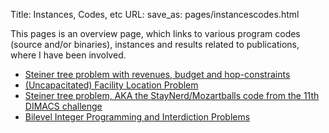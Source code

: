 Title: Instances, Codes, etc
URL:
save_as: pages/instancescodes.html

This pages is an overview page, which links to various program codes (source and/or binaries), instances and results related to publications, where I have been involved.

* [Steiner tree problem with revenues, budget and hop-constraints][1] 
* [(Uncapacitated) Facility Location Problem][2] 
* [Steiner tree problem, AKA the StayNerd/Mozartballs code from the 11th DIMACS challenge][3]
* [Bilevel Integer Programming and Interdiction Problems][4]

[1]: ../pages/stprbh.html
[2]: ../pages/fl.html
[3]: http://homepage.univie.ac.at/ivana.ljubic/research/staynerd/StayNerd.html
[4]: ../pages/bilevel.html
